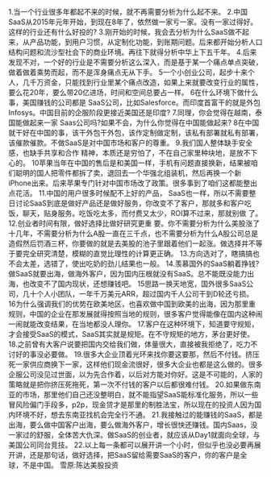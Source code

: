 1.当一个行业很多年都起不来的时候，就不再需要分析为什么起不来。
2.中国SaaS从2015年元年开始，到现在8年了，依然做一家亏一家。没有一家过得好。这样的行业还有什么好投的?
3.刚开始的时候，我会去分析为什么SaaS做不起来，从产品功能，到用户习惯，从定制化功能，到账期问题。后来都开始分析人口结构问题和流沙型社会下的商业环境。再往下就得分析中华上下五千年。
4.后来发现不对，一个好的行业是不需要分析这么深入，而是基于某一个痛点单点突破，做着做着乘势而起，而不是浑身痛点无从下手。
5一个小创业公司，起步十来个人，几千万资金，只能找到行业里某个痛点改造，如果上来就要改变行业的属性，要么花20年，要么带20亿进场，时间和空间总要占一样。
6在什么环境下做什么事，美国赚钱的公司都是 SaaS公司，比如Salesforce。而印度首富干的就是外包Infosys。中国目前的企服阶段更接近美国还是印度?
7.同理，你会觉得在越南，泰国能做起来一家 Saas公司吗?如果不会，为什么你觉得在中国能做起来?
8在中国就干好在中国的事，该干外包干外包，该作定制做定制，该私有部署就私有部署，该催款催款。不做SaaS是对中国市场和客户的尊重。
9.我们国人整体缺手安全感，也缺手共享和合作
精神，本质还是穷怕了，不在自己家里种块地，是放不下心的。
10苹果当年在中国的售后是和美国一样，手机有问题直接换新，结果被咱们聪明的国人把零件都拆了卖，退回去一个华强北组装机，然后再换一个新iPhone出来。后来苹果专门针对中国市场改了政策。很多事到了咱们这都能整出点花活。
11.中国的用户很多时候配不上好的产品， SaaS也一样，所以不需要整日讨论SaaS到底是做好产品还是做好服务，你改变不了客户，那就多和客户吃饭，聊天，贴身服务。吃饭吃太多，而付费又太少，ROI算不过来，那就别做
了。
12.创业者时间有限，做好选择比做好研究更重
要。你不需要分析为什么美股涨了十几年，不需要分析为什么A股一直在三千点，也不需要分析为什么A股公司总是造假然后罚酒三杯，你要做的就是去美股的池子里跟着他们一起涨。做选择并不等于要完全研究清楚，模糊的直觉比理性的计算更正确。
13.方向选对了，瞎搞搞也不会太差，选错了，使出吃奶的劲儿结果也一般。
14.羡慕国外的SaaS躺着挣钱?做SaaS就要出海，做海外客户，因为国内压根就没有SaaS。总不能既没能力出海，也改变不了国内现状，还想赚钱吧。
15思路一换天地宽，国外很多SaaS公司，几十个人小团队，一年千万美元ARR，超过国内千人公司干到D轮还亏损。
16为什么强调我们的优势在欧美地区，也喜欢做中国到欧美的出海，因为那里重规则，中国的企业在那发展就得按照当地的规则，很多客户觉得能像在国内这种闹一闹就能改变结果，在当地都没人理你。
17.客户在这种环境下，知道要守规矩，才会接受SaaS的模式，SaaS其实就是规矩。在不守规矩的地方，茅台更好使。
18.之前曾有大客户说要把国内交给我们做，体量很大，直接被我拒绝了，吃力不讨好的事没必要做。
19.很多大企业顶着光环来找你要这要那，然后不付钱。挤压死一家供应商换下一家，这样他们现金流很好，很多大企业也都是这么做的。很多企服公司没见过世面，以为先合作着，以后对方能对你好。这是不可能的，人家的策略就是把你挤压死拖死，第一次不付钱的客户以后都很难付钱。
20.如果做东南亚的市场，那里他们自己还没整明白，就不能指望SaaS能标准化服务，所以一些冒风险偏门手段多，p2p，现金贷才是那里的制胜法宝，所以现在的投资人因为国内环境不好，想去东南亚找机会完全行不通。
21.我接触过的能赚钱的SaaS，都是出海，要么做中国客户出海，要么做海外客户，增长很快还赚钱。国内Saas，没一家过的舒服，全体苦大仇深。做SaaS的创业者，就应该从Day1就面向全球，与美国公司同台竞技。
22.以上每一条都可以展开讲一个小时，但似乎也没必要再展开讲，还是那句话，做好选择，把SaaS留给需要SaaS的客户，你的客户是全
球，不是中国。	
雪原:陈达美股投资